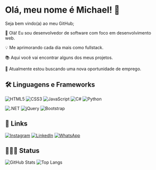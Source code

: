 
# Olá, meu nome é Michael! 👋

Seja bem vindo(a) ao meu GitHub;

👋 Olá! Eu sou desenvolvedor de software com foco em desenvolvimento web.

💡 Me aprimorando cada dia mais como fullstack.

📚 Aqui você vai encontrar alguns dos meus projetos.

🌱 Atualmente estou buscando uma nova oportunidade de emprego.

## 🛠 Linguagens e Frameworks
![HTML5](https://img.shields.io/badge/HTML5-E34F26?style=for-the-badge&logo=html5&logoColor=white)
![CSS3](https://img.shields.io/badge/CSS3-1572B6?style=for-the-badge&logo=css3&logoColor=white)
![JavaScript](https://img.shields.io/badge/JavaScript-F7DF1E?style=for-the-badge&logo=javascript&logoColor=black)
![C#](https://img.shields.io/badge/C%23-239120?style=for-the-badge&logo=c-sharp&logoColor=white)
![Python](https://img.shields.io/badge/python-3670A0?style=for-the-badge&logo=python&logoColor=ffdd54)

![.NET](https://img.shields.io/badge/.NET-512BD4?style=for-the-badge&logo=dotnet&logoColor=white)
![jQuery](https://img.shields.io/badge/jQuery-0769AD?style=for-the-badge&logo=jquery&logoColor=white)
![Bootstrap](https://img.shields.io/badge/Bootstrap-563D7C?style=for-the-badge&logo=bootstrap&logoColor=white)

## 🔗 Links
[![Instagram](https://img.shields.io/badge/-Instagram-%23E4405F?style=for-the-badge&logo=instagram&logoColor=white)](https://www.instagram.com/michaelh64/)
[![LinkedIn](https://img.shields.io/badge/LinkedIn-0077B5?style=for-the-badge&logo=linkedin&logoColor=white)](https://www.linkedin.com/in/michaelhsf/)
[![WhatsApp](https://img.shields.io/badge/WhatsApp-25D366?style=for-the-badge&logo=whatsapp&logoColor=white)](https://wa.link/rqnnio)

## 👨🏻‍💻 Status
![GitHub Stats](https://github-readme-stats.vercel.app/api?username=MichaelHSF&theme=transparent&bg_color=000&border_color=30A3DC&show_icons=true&icon_color=30A3DC&title_color=E94D5F&text_color=FFF)
![Top Langs](https://github-readme-stats-git-masterrstaa-rickstaa.vercel.app/api/top-langs/?username=MichaelHSF&layout=compact&bg_color=000&border_color=30A3DC&title_color=E94D5F&text_color=FFF)
